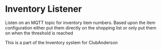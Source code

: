 # Inventory Listener

Listen on an MQTT topic for inventory item numbers. Based upon the item configuration either put them directly on the shopping list or only put them on when the threshold is reached

This is a part of the Inventory system for ClubAnderson
